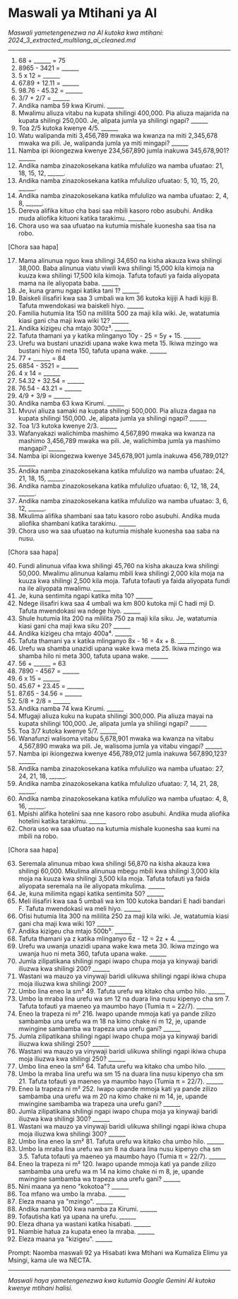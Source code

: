 # Maswali ya Mtihani ya AI
*Maswali yametengenezwa na AI kutoka kwa mtihani: 2024_3_extracted_multilang_ai_cleaned.md*

---

1.  68 + ______ = 75
2.  8965 - 3421 = ______
3.  5 x 12 = ______
4.  67.89 + 12.11 = ______
5.  98.76 - 45.32 = ______
6.  3/7 + 2/7 = ______
7.  Andika namba 59 kwa Kirumi. ______
8.  Mwalimu aliuza vitabu na kupata shilingi 400,000. Pia aliuza majarida na kupata shilingi 250,000. Je, alipata jumla ya shilingi ngapi? ______
9.  Toa 2/5 kutoka kwenye 4/5. ______
10. Watu walipanda miti 3,456,789 mwaka wa kwanza na miti 2,345,678 mwaka wa pili. Je, walipanda jumla ya miti mingapi? ______
11. Namba ipi ikiongezwa kwenye 234,567,890 jumla inakuwa 345,678,901? ______
12. Andika namba zinazokosekana katika mfululizo wa namba ufuatao: 21, 18, 15, 12, \_\_,\_\_\_.
13. Andika namba zinazokosekana katika mfululizo ufuatao: 5, 10, 15, 20, \_\_,\_\_\_.
14. Andika namba zinazokosekana katika mfululizo wa namba ufuatao: 2, 4, 8, \_\_,\_\_\_.
15. Dereva alifika kituo cha basi saa mbili kasoro robo asubuhi. Andika muda aliofika kituoni katika tarakimu. ______
16. Chora uso wa saa ufuatao na kutumia mishale kuonesha saa tisa na robo.

[Chora saa hapa]

17. Mama alinunua nguo kwa shilingi 34,650 na kisha akauza kwa shilingi 38,000. Baba alinunua viatu viwili kwa shilingi 15,000 kila kimoja na kuuza kwa shilingi 17,500 kila kimoja. Tafuta tofauti ya faida aliyopata mama na ile aliyopata baba. ______
18. Je, kuna gramu ngapi katika tani 1? ______
19. Baiskeli ilisafiri kwa saa 3 umbali wa km 36 kutoka kijiji A hadi kijiji B. Tafuta mwendokasi wa baiskeli hiyo. ______
20. Familia hutumia lita 150 na mililita 500 za maji kila wiki. Je, watatumia kiasi gani cha maji kwa wiki 12? ______
21. Andika kizigeu cha mtajo 300z³. ______
22. Tafuta thamani ya y katika mlinganyo 10y - 25 = 5y + 15. ______
23. Urefu wa bustani unazidi upana wake kwa meta 15. Ikiwa mzingo wa bustani hiyo ni meta 150, tafuta upana wake. ______
24. 77 + ______ = 84
25. 6854 - 3521 = ______
26. 4 x 14 = ______
27. 54.32 + 32.54 = ______
28. 76.54 - 43.21 = ______
29. 4/9 + 3/9 = ______
30. Andika namba 63 kwa Kirumi. ______
31. Mvuvi aliuza samaki na kupata shilingi 500,000. Pia aliuza dagaa na kupata shilingi 150,000. Je, alipata jumla ya shilingi ngapi? ______
32. Toa 1/3 kutoka kwenye 2/3. ______
33. Wafanyakazi walichimba mashimo 4,567,890 mwaka wa kwanza na mashimo 3,456,789 mwaka wa pili. Je, walichimba jumla ya mashimo mangapi? ______
34. Namba ipi ikiongezwa kwenye 345,678,901 jumla inakuwa 456,789,012? ______
35. Andika namba zinazokosekana katika mfululizo wa namba ufuatao: 24, 21, 18, 15, \_\_,\_\_\_.
36. Andika namba zinazokosekana katika mfululizo ufuatao: 6, 12, 18, 24, \_\_,\_\_\_.
37. Andika namba zinazokosekana katika mfululizo wa namba ufuatao: 3, 6, 12, \_\_,\_\_\_.
38. Mkulima alifika shambani saa tatu kasoro robo asubuhi. Andika muda aliofika shambani katika tarakimu. ______
39. Chora uso wa saa ufuatao na kutumia mishale kuonesha saa saba na nusu.

[Chora saa hapa]

40. Fundi alinunua vifaa kwa shilingi 45,760 na kisha akauza kwa shilingi 50,000. Mwalimu alinunua kalamu mbili kwa shilingi 2,000 kila moja na kuuza kwa shilingi 2,500 kila moja. Tafuta tofauti ya faida aliyopata fundi na ile aliyopata mwalimu. ______
41. Je, kuna sentimita ngapi katika mita 10? ______
42. Ndege ilisafiri kwa saa 4 umbali wa km 800 kutoka mji C hadi mji D. Tafuta mwendokasi wa ndege hiyo. ______
43. Shule hutumia lita 200 na mililita 750 za maji kila siku. Je, watatumia kiasi gani cha maji kwa siku 20? ______
44. Andika kizigeu cha mtajo 400a⁴. ______
45. Tafuta thamani ya x katika mlinganyo 8x - 16 = 4x + 8. ______
46. Urefu wa shamba unazidi upana wake kwa meta 25. Ikiwa mzingo wa shamba hilo ni meta 300, tafuta upana wake. ______
47. 56 + ______ = 63
48. 7890 - 4567 = ______
49. 6 x 15 = ______
50. 45.67 + 23.45 = ______
51. 87.65 - 34.56 = ______
52. 5/8 + 2/8 = ______
53. Andika namba 74 kwa Kirumi. ______
54. Mfugaji aliuza kuku na kupata shilingi 300,000. Pia aliuza mayai na kupata shilingi 100,000. Je, alipata jumla ya shilingi ngapi? ______
55. Toa 3/7 kutoka kwenye 5/7. ______
56. Wanafunzi walisoma vitabu 5,678,901 mwaka wa kwanza na vitabu 4,567,890 mwaka wa pili. Je, walisoma jumla ya vitabu vingapi? ______
57. Namba ipi ikiongezwa kwenye 456,789,012 jumla inakuwa 567,890,123? ______
58. Andika namba zinazokosekana katika mfululizo wa namba ufuatao: 27, 24, 21, 18, \_\_,\_\_\_.
59. Andika namba zinazokosekana katika mfululizo ufuatao: 7, 14, 21, 28, \_\_,\_\_\_.
60. Andika namba zinazokosekana katika mfululizo wa namba ufuatao: 4, 8, 16, \_\_,\_\_\_.
61. Mpishi alifika hotelini saa nne kasoro robo asubuhi. Andika muda aliofika hotelini katika tarakimu. ______
62. Chora uso wa saa ufuatao na kutumia mishale kuonesha saa kumi na mbili na robo.

[Chora saa hapa]

63. Seremala alinunua mbao kwa shilingi 56,870 na kisha akauza kwa shilingi 60,000. Mkulima alinunua mbegu mbili kwa shilingi 3,000 kila moja na kuuza kwa shilingi 3,500 kila moja. Tafuta tofauti ya faida aliyopata seremala na ile aliyopata mkulima. ______
64. Je, kuna milimita ngapi katika sentimita 50? ______
65. Meli ilisafiri kwa saa 5 umbali wa km 100 kutoka bandari E hadi bandari F. Tafuta mwendokasi wa meli hiyo. ______
66. Ofisi hutumia lita 300 na mililita 250 za maji kila wiki. Je, watatumia kiasi gani cha maji kwa wiki 10? ______
67. Andika kizigeu cha mtajo 500b⁵. ______
68. Tafuta thamani ya z katika mlinganyo 6z - 12 = 2z + 4. ______
69. Urefu wa uwanja unazidi upana wake kwa meta 30. Ikiwa mzingo wa uwanja huo ni meta 360, tafuta upana wake. ______
70. Jumla zilipatikana shilingi ngapi iwapo chupa moja ya kinywaji baridi iliuzwa kwa shilingi 200? ______
71. Wastani wa mauzo ya vinywaji baridi ulikuwa shilingi ngapi ikiwa chupa moja iliuzwa kwa shilingi 200? ______
72. Umbo lina eneo la sm² 49. Tafuta urefu wa kitako cha umbo hilo. ______
73. Umbo la mraba lina urefu wa sm 12 na duara lina nusu kipenyo cha sm 7. Tafuta tofauti ya maeneo ya maumbo hayo (Tumia π = 22/7). ______
74. Eneo la trapeza ni m² 216. Iwapo upande mmoja kati ya pande zilizo sambamba una urefu wa m 18 na kimo chake ni m 12, je, upande mwingine sambamba wa trapeza una urefu gani? ______
75. Jumla zilipatikana shilingi ngapi iwapo chupa moja ya kinywaji baridi iliuzwa kwa shilingi 250? ______
76. Wastani wa mauzo ya vinywaji baridi ulikuwa shilingi ngapi ikiwa chupa moja iliuzwa kwa shilingi 250? ______
77. Umbo lina eneo la sm² 64. Tafuta urefu wa kitako cha umbo hilo. ______
78. Umbo la mraba lina urefu wa sm 15 na duara lina nusu kipenyo cha sm 21. Tafuta tofauti ya maeneo ya maumbo hayo (Tumia π = 22/7). ______
79. Eneo la trapeza ni m² 252. Iwapo upande mmoja kati ya pande zilizo sambamba una urefu wa m 20 na kimo chake ni m 14, je, upande mwingine sambamba wa trapeza una urefu gani? ______
80. Jumla zilipatikana shilingi ngapi iwapo chupa moja ya kinywaji baridi iliuzwa kwa shilingi 300? ______
81. Wastani wa mauzo ya vinywaji baridi ulikuwa shilingi ngapi ikiwa chupa moja iliuzwa kwa shilingi 300? ______
82. Umbo lina eneo la sm² 81. Tafuta urefu wa kitako cha umbo hilo. ______
83. Umbo la mraba lina urefu wa sm 8 na duara lina nusu kipenyo cha sm 3.5. Tafuta tofauti ya maeneo ya maumbo hayo (Tumia π = 22/7). ______
84. Eneo la trapeza ni m² 120. Iwapo upande mmoja kati ya pande zilizo sambamba una urefu wa m 14 na kimo chake ni m 8, je, upande mwingine sambamba wa trapeza una urefu gani? ______
85. Nini maana ya neno "kokotoa"? ______
86. Toa mfano wa umbo la mraba. ______
87. Eleza maana ya "mzingo". ______
88. Andika namba 100 kwa namba za Kirumi. ______
89. Tofautisha kati ya upana na urefu. ______
90. Eleza dhana ya wastani katika hisabati. ______
91. Niambie hatua za kupata eneo la mraba. ______
92. Eleza maana ya "kizigeu". ______

Prompt: Naomba maswali 92 ya Hisabati kwa Mtihani wa Kumaliza Elimu ya Msingi, kama ule wa NECTA.

---
*Maswali haya yametengenezwa kwa kutumia Google Gemini AI kutoka kwenye mtihani halisi.*
